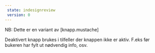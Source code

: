 ```yaml
---
 state: indesignreview
 version: 0
---
```

NB: Dette er en variant av [knapp.mustache]

Deaktivert knapp brukes i tilfeller der knappen ikke er aktiv. F.eks før bukeren har fylt ut nødvendig info, osv.

